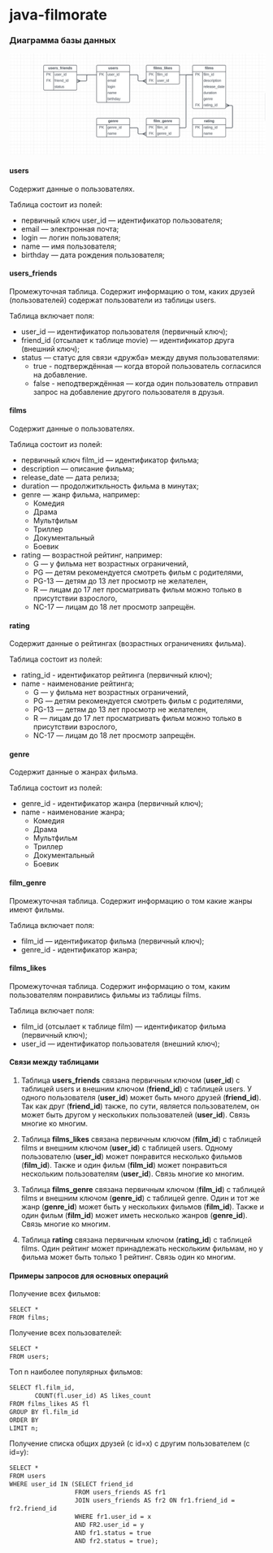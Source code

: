 # java-filmorate
### Диаграмма базы данных
![Ссылка на файл диаграммы](db_diagram.png)

#### users
Содержит данные о пользователях. 
 
Таблица состоит из полей:
 * первичный ключ user_id — идентификатор пользователя;
 * email — электронная почта;
 * login — логин пользователя;
 * name — имя пользователя;
 * birthday — дата рождения пользователя;

#### users_friends
Промежуточная таблица. Содержит информацию о том, каких друзей (пользователей) содержат пользователи из таблицы users.

Таблица включает поля:

* user_id — идентификатор пользователя (первичный ключ);
* friend_id (отсылает к таблице movie) — идентификатор друга (внешний ключ);
* status — статус для связи «дружба» между двумя пользователями:
  * true - подтверждённая — когда второй пользователь согласился на добавление.
  * false - неподтверждённая — когда один пользователь отправил запрос на добавление другого пользователя в друзья.


#### films
Содержит данные о пользователях.

Таблица состоит из полей:
* первичный ключ film_id — идентификатор фильма;
* description — описание фильма;
* release_date — дата релиза;
* duration — продолжиткльность фильма в минутах;
* genre — жанр фильма, например:
  *  Комедия 
  * Драма 
  * Мультфильм 
  * Триллер 
  * Документальный 
  * Боевик
* rating — возрастной рейтинг, например:
  * G — у фильма нет возрастных ограничений,
  * PG — детям рекомендуется смотреть фильм с родителями,
  * PG-13 — детям до 13 лет просмотр не желателен,
  * R — лицам до 17 лет просматривать фильм можно только в присутствии взрослого,
  * NC-17 — лицам до 18 лет просмотр запрещён.

#### rating
Содержит данные о рейтингах (возрастных ограничениях фильма).

Таблица состоит из полей:
* rating_id - идентификатор рейтинга (первичный ключ);
* name - наименование рейтинга;
  * G — у фильма нет возрастных ограничений,
  * PG — детям рекомендуется смотреть фильм с родителями,
  * PG-13 — детям до 13 лет просмотр не желателен,
  * R — лицам до 17 лет просматривать фильм можно только в присутствии взрослого,
  * NC-17 — лицам до 18 лет просмотр запрещён.

#### genre
Содержит данные о жанрах фильма.

Таблица состоит из полей:
* genre_id - идентификатор жанра (первичный ключ);
* name - наименование жанра;
  * Комедия
  * Драма
  * Мультфильм
  * Триллер
  * Документальный
  * Боевик

#### film_genre
Промежуточная таблица. Содержит информацию о том какие жанры имеют фильмы.

Таблица включает поля:

* film_id — идентификатор фильма (первичный ключ);
* genre_id - идентификатор жанра;

#### films_likes
Промежуточная таблица. Содержит информацию о том, каким пользователям понравились фильмы из таблицы films.

Таблица включает поля:

* film_id (отсылает к таблице film) — идентификатор фильма (первичный ключ);
* user_id — идентификатор пользователя (внешний ключ);

#### Связи между таблицами
1) Таблица **users_friends** связана первичным ключом (**user_id**) с таблицей users и внешним ключом (**friend_id**) с 
таблицей users. У одного пользователя (**user_id**) может быть много друзей (**friend_id**). Так как друг 
(**friend_id**) также, по сути, является пользователем, он может быть другом у нескольких пользователей (**user_id**). 
Связь многие ко многим.

2) Таблица **films_likes** связана первичным ключом (**film_id**) с таблицей films и внешним ключом (**user_id**) с
таблицей users. Одному пользователю (**user_id**) может понравится несколько фильмов (**film_id**). Также и один фильм 
(**film_id**) может понравиться нескольким пользователям (**user_id**).
Связь многие ко многим.

3) Таблица **films_genre** связана первичным ключом (**film_id**) с таблицей films и внешним ключом (**genre_id**) с
   таблицей genre. Один и тот же жанр (**genre_id**) может быть у нескольких фильмов (**film_id**). Также и один фильм
   (**film_id**) может иметь несколько жанров (**genre_id**).
   Связь многие ко многим.

4) Таблица **rating** связана первичным ключом (**rating_id**) c таблицей films. Один рейтинг может принадлежать 
нескольким фильмам, но у фильма может быть только 1 рейтинг. Связь один ко многим.

#### Примеры запросов для основных операций
Получение всех фильмов:
```
SELECT *
FROM films;
```
Получение всех пользователей:

```
SELECT *
FROM users;
```

Tоп n наиболее популярных фильмов:
```
SELECT fl.film_id,
       COUNT(fl.user_id) AS likes_count
FROM films_likes AS fl
GROUP BY fl.film_id
ORDER BY
LIMIT n;
```
Получение списка общих друзей (с id=x) с другим пользователем (с id=y):
```
SELECT *
FROM users
WHERE user_id IN (SELECT friend_id
                  FROM users_friends AS fr1
                  JOIN users_friends AS fr2 ON fr1.friend_id = fr2.friend_id
                  WHERE fr1.user_id = x
                  AND FR2.user_id = y
                  AND fr1.status = true
                  AND fr2.status = true);
```